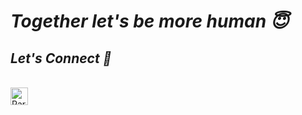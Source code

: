 # <i> Together let's be more human &#128519;</i> 

## <i> Let's Connect 🤘 </i>


<br>
<a href="https://www.linkedin.com/in/parna-mondal/" target="_blank"><img src="https://www.flaticon.com/svg/static/icons/svg/174/174857.svg" margin-left: 80px; alt="Parna Mondal" height="28" width="28"/></a>
